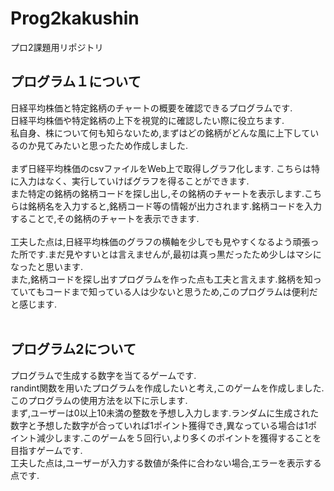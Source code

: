 # Prog2kakushin
プロ2課題用リポジトリ

## プログラム１について<br>
日経平均株価と特定銘柄のチャートの概要を確認できるプログラムです.<br>
日経平均株価や特定銘柄の上下を視覚的に確認したい際に役立ちます.<br>
私自身、株について何も知らないため,まずはどの銘柄がどんな風に上下しているのか見てみたいと思ったため作成しました.<br>
<br>
まず日経平均株価のcsvファイルをWeb上で取得しグラフ化します.
こちらは特に入力はなく、実行していけばグラフを得ることができます.<br>
また特定の銘柄の銘柄コードを探し出し,その銘柄のチャートを表示します.こちらは銘柄名を入力すると,銘柄コード等の情報が出力されます.銘柄コードを入力することで,その銘柄のチャートを表示できます.<br>
<br>
工夫した点は,日経平均株価のグラフの横軸を少しでも見やすくなるよう頑張った所です.まだ見やすいとは言えませんが,最初は真っ黒だったため少しはマシになったと思います.<br>
また,銘柄コードを探し出すプログラムを作った点も工夫と言えます.銘柄を知っていてもコードまで知っている人は少ないと思うため,このプログラムは便利だと感じます.<br>
<br>
## プログラム2について<br>
プログラムで生成する数字を当てるゲームです.<br>
randint関数を用いたプログラムを作成したいと考え,このゲームを作成しました.
<br>
このプログラムの使用方法を以下に示します.<br>
まず,ユーザーは0以上10未満の整数を予想し入力します.ランダムに生成された数字と予想した数字が合っていれば1ポイント獲得でき,異なっている場合は1ポイント減少します.このゲームを５回行い,より多くのポイントを獲得することを目指すゲームです.
<br>
工夫した点は,ユーザーが入力する数値が条件に合わない場合,エラーを表示する点です.
